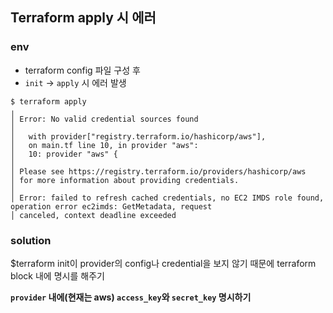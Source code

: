 ## Terraform apply 시 에러

### env
* terraform config 파일 구성 후
* `init` -> `apply` 시 에러 발생

```
$ terraform apply
╷
│ Error: No valid credential sources found
│
│   with provider["registry.terraform.io/hashicorp/aws"],
│   on main.tf line 10, in provider "aws":
│   10: provider "aws" {
│
│ Please see https://registry.terraform.io/providers/hashicorp/aws
│ for more information about providing credentials.
│
│ Error: failed to refresh cached credentials, no EC2 IMDS role found, operation error ec2imds: GetMetadata, request
│ canceled, context deadline exceeded
```

### solution
$terraform init이 provider의 config나 credential을 보지 않기 때문에 terraform block 내에 명시를 해주기

**`provider` 내에(현재는 aws) `access_key`와 `secret_key` 명시하기**